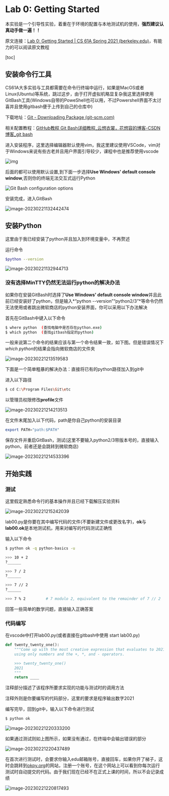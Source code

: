 # Lab 0: Getting Started

本实验是一个引导性实验，着重在于环境的配置与本地测试机的使用，**强烈建议认真动手做一遍！！**

原文连接：[Lab 0: Getting Started | CS 61A Spring 2021 (berkeley.edu)](https://inst.eecs.berkeley.edu/~cs61a/sp21/lab/lab00/)，有能力的可以阅读原文教程

[toc]

## 安装命令行工具

CS61A大多实验与工具都需要在命令行终端中运行，如果是MacOS或者Linux(Ubuntu)等系统，跳过这步，由于打开虚拟机略显复杂我这里选择使用GitBash工具(Windows自带的PoweShell也可以用，不过Powershell界面不太讨喜并且使用gitbash便于上传到自己的仓库中)

下载地址：[Git - Downloading Package (git-scm.com)](https://git-scm.com/download/win)

相关配置教程：[GitHub教程 Git Bash详细教程_云想衣裳，花想容的博客-CSDN博客_git bash](https://blog.csdn.net/weixin_41087220/article/details/118099800)

进入安装程序，这里选择编辑器默认使用vim，我这里建议使用VSCode，vim对于Windows来说有些古老并且用户界面引导较少，课程中也是推荐使用vscode

![img](img/1444307-20180726211754866-2067701432.png)



后面的都可以使用默认设置,到下面一步选择**Use Windows' default console window**,否则你的终端无法交互式运行Python

![Git Bash configuration options](img/git-bash-options.png)

安装完成，进入GitBash

![image-20230221132442474](img/image-20230221132442474.png)

## 安装Python

这里由于我已经安装了python并且加入到环境变量中，不再赘述

运行命令

```bash
$python --version
```

![image-20230221132944713](img/image-20230221132944713.png)

### 没有选择MinTTY仍然无法运行python的解决办法

如果你在安装GitBash时选择了**Use Windows' default console window**并且此前已经安装好了python，但是输入*“python --version”“python2/3”*等命令仍然无法使用或者跳出微软商店的python安装界面，你可以采用以下办法解决

首先在GitBash中键入以下命令

```bash
$ where python  (查找电脑中是否存在python.exe)
$ which python	(查找gitbash指定的python)
```

一般来说第二个命令的结果应该与第一个命令结果一致，如下图。但是错误情况下*which python*的结果会指向微软商店的文件夹

![image-20230221213519583](img/image-20230221213519583.png)

下面是一个简单粗暴的解决办法：直接将已有的python路径加入到git中

进入以下路径

```bash
$ cd C:\Program Files\Git\etc
```

以管理员权限修改**profile**文件

![image-20230221214213513](img/image-20230221214213513.png)

在文件末尾加入以下代码，path是你自己python的安装目录

```D
export PATH="path:$PATH"
```

保存文件并重启GitBash，测试(这里不要输入python2/3带版本号的，直接输入python，前者还是会跳转到微软商店)

![image-20230221214533396](img/image-20230221214533396.png)

## 开始实践

### 测试

这里假定熟悉命令行的基本操作并且已经下载解压实验资料

![image-20230221215242039](img/image-20230221215242039.png)

lab00.py是你要在其中编写代码的文件(不要新建文件或更改名字)，**ok**与**lab00.ok**是本地测试机，用来对编写的代码测试正确性

输入以下命令

```bash
$ python ok -q python-basics -u
```

```bash
>>> 10 + 2
?______

>>> 7 / 2
?______

>>> 7 // 2
?______

>>> 7 % 2		  # 7 modulo 2, equivalent to the remainder of 7 // 2
```

回答一些简单的数学问题，直接输入正确答案

### 代码编写

在vscode中打开lab00.py(或者直接在gitbash中使用 start lab00.py)

```python
def twenty_twenty_one():
    """Come up with the most creative expression that evaluates to 2021,
    using only numbers and the +, *, and - operators.

    >>> twenty_twenty_one()
    2021
    """
    return ____

```

注释部分描述了该程序所要求实现的功能与测试时的调用方法

注释外则是你要编写的代码部分，这里的要求是程序输出数字2021

编写完毕，回到git中，输入以下命令进行测试

```bash
$ python ok
```

![image-20230221220333200](img/image-20230221220333200.png)

如果通过测试则如上图所示，如果没有通过，在终端中会输出错误的部分

![image-20230221220437489](img/image-20230221220437489.png)

在首次进行测试时，会要求你输入edu邮箱账号，直接回车，如果你开了梯子，这时会跳转到[okpy.org](https://okpy.org)的网站，注册一个账号，在这个网站上可以看到你每次运行测试时自动提交的代码。由于我们现在已经不在正式上课的时间，所以不会记录成绩

![image-20230221220817493](img/image-20230221220817493.png)
